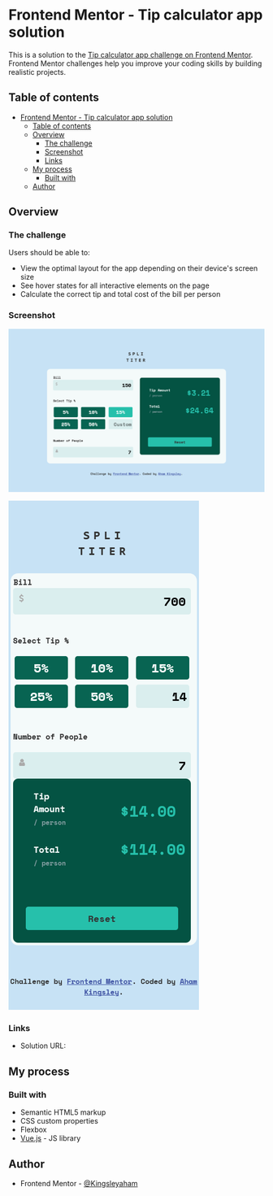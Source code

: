 # Frontend Mentor - Tip calculator app solution

This is a solution to the [Tip calculator app challenge on Frontend Mentor](https://www.frontendmentor.io/challenges/tip-calculator-app-ugJNGbJUX). Frontend Mentor challenges help you improve your coding skills by building realistic projects.

## Table of contents

- [Frontend Mentor - Tip calculator app solution](#frontend-mentor---tip-calculator-app-solution)
  - [Table of contents](#table-of-contents)
  - [Overview](#overview)
    - [The challenge](#the-challenge)
    - [Screenshot](#screenshot)
    - [Links](#links)
  - [My process](#my-process)
    - [Built with](#built-with)
  - [Author](#author)

## Overview

### The challenge

Users should be able to:

- View the optimal layout for the app depending on their device's screen size
- See hover states for all interactive elements on the page
- Calculate the correct tip and total cost of the bill per person

### Screenshot

![desktop design](./design/desktop-design.png)

![mobile-design](./design/mobile-design.png)

### Links

- Solution URL: [](https://kingsleyprojects.github.io/tip-calculator/)

## My process

### Built with

- Semantic HTML5 markup
- CSS custom properties
- Flexbox
- [Vue.js](https://vuejs.org/) - JS library

## Author

- Frontend Mentor - [@Kingsleyaham](https://www.frontendmentor.io/profile/Kingsleyaham)